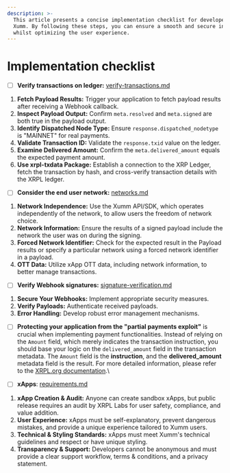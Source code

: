 ```yaml
---
description: >-
  This article presents a concise implementation checklist for developers using
  Xumm. By following these steps, you can ensure a smooth and secure integration
  whilst optimizing the user experience.
---
```


# Implementation checklist

* [ ] **Verify transactions on ledger:** [verify-transactions.md](payloads-sign-requests/verify-transactions.md "mention")

1. **Fetch Payload Results:** Trigger your application to fetch payload results after receiving a Webhook callback.
2. **Inspect Payload Output:** Confirm `meta.resolved` and `meta.signed` are both true in the payload output.
3. **Identify Dispatched Node Type:** Ensure `response.dispatched_nodetype` is "MAINNET" for real payments.
4. **Validate Transaction ID:** Validate the `response.txid` value on the ledger.
5. **Examine Delivered Amount:** Confirm the `meta.delivered_amount` equals the expected payment amount.
6. **Use xrpl-txdata Package:** Establish a connection to the XRP Ledger, fetch the transaction by hash, and cross-verify transaction details with the XRPL ledger.

* [ ] **Consider the end user network:** [networks.md](payloads-sign-requests/networks.md "mention")

1. **Network Independence:** Use the Xumm API/SDK, which operates independently of the network, to allow users the freedom of network choice.
2. **Network Information:** Ensure the results of a signed payload include the network the user was on during the signing.
3. **Forced Network Identifier:** Check for the expected result in the Payload results or specify a particular network using a forced network identifier in a payload.
4. **OTT Data:** Utilize xApp OTT data, including network information, to better manage transactions.

* [ ] **Verify Webhook signatures:** [signature-verification.md](payloads-sign-requests/status-updates/webhooks/signature-verification.md "mention")

1. **Secure Your Webhooks:** Implement appropriate security measures.
2. **Verify Payloads:** Authenticate received payloads.
3. **Error Handling:** Develop robust error management mechanisms.

* [ ] **Protecting your application from the "partial payments exploit"** is crucial when implementing payment functionalities. Instead of relying on the `Amount` field, which merely indicates the transaction instruction, you should base your logic on the `delivered_amount` field in the transaction metadata. The `Amount` field is the **instruction**, and the **delivered\_amount** metadata field is the result. For more detailed information, please refer to the [XRPL.org documentation](https://xrpl.org/partial-payments.html#the-delivered\_amount-field).\

* [ ] **xApps**: [requirements.md](../environments/xapps-dapps/requirements.md "mention")

1. **xApp Creation & Audit:** Anyone can create sandbox xApps, but public release requires an audit by XRPL Labs for user safety, compliance, and value addition.
2. **User Experience:** xApps must be self-explanatory, prevent dangerous mistakes, and provide a unique experience tailored to Xumm users.
3. **Technical & Styling Standards:** xApps must meet Xumm's technical guidelines and respect or have unique styling.
4. **Transparency & Support:** Developers cannot be anonymous and must provide a clear support workflow, terms & conditions, and a privacy statement.
